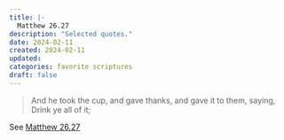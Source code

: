 ```yaml
---
title: |-
  Matthew 26.27
description: "Selected quotes."
date: 2024-02-11
created: 2024-02-11
updated: 
categories: favorite scriptures
draft: false
---
```


> And he took the cup, and gave thanks, and gave it to them, saying, Drink ye all of it;

See [Matthew 26.27](https://www.churchofjesuschrist.org/study/scriptures/nt/matt/26?id=p27&lang=eng#p27)